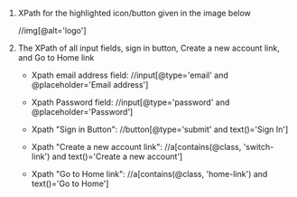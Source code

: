 1.  XPath for the highlighted icon/button given in the image below
  
    //img[@alt='logo']


2. The XPath of all input fields, sign in button, Create a new account link, and Go to Home link

    - Xpath email address field:  //input[@type='email' and @placeholder='Email address']

    - Xpath Password field:  //input[@type='password' and @placeholder='Password']
  
    - Xpath "Sign in Button":  //button[@type='submit' and text()='Sign In']

    -  Xpath "Create a new account link":  //a[contains(@class, 'switch-link') and text()='Create a new account']
  
    -  Xpath "Go to Home link":  //a[contains(@class, 'home-link') and text()='Go to Home']


